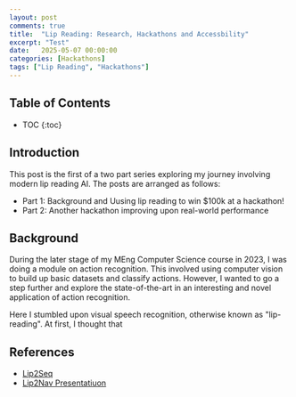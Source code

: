 ```yaml
---
layout: post
comments: true
title:  "Lip Reading: Research, Hackathons and Accessbility"
excerpt: "Test"
date:   2025-05-07 00:00:00
categories: [Hackathons]
tags: ["Lip Reading", "Hackathons"]
---
```


## Table of Contents

* TOC
{:toc}

## Introduction

This post is the first of a two part series exploring my journey involving
modern lip reading AI. The posts are arranged as follows:
- Part 1: Background and Uusing lip reading to win $100k at a hackathon!
- Part 2: Another hackathon improving upon real-world performance

## Background

During the later stage of my MEng Computer Science course in 2023, I was doing a module on
action recognition. This involved using computer vision to build up basic datasets and
classify actions.
However, I wanted to go a step further and explore the state-of-the-art in an interesting
and novel application of action recognition.

Here I stumbled upon visual speech recognition, otherwise known as "lip-reading".
At first, I thought that 

## References

- [Lip2Seq](https://github.com/MiscellaneousStuff/comp-vis-avhubert/blob/main/paper.pdf)
- [Lip2Nav Presentatiuon](https://github.com/MiscellaneousStuff/comp-vis-avhubert/blob/main/paper.pdf)